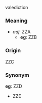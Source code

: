 valediction
### Meaning
+ _adj_: ZZA
    + __eg__: ZZB

### Origin

ZZC

### Synonym

__eg__: ZZD

+ ZZE


